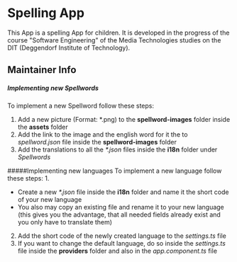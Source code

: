 Spelling App
============
This App is a spelling App for children.
It is developed in the progress of the 
course "Software Engineering" of the Media 
Technologies studies on the DIT (Deggendorf 
Institute of Technology).

Maintainer Info
---------------
##### Implementing new Spellwords
To implement a new Spellword follow these steps:
1.  Add a new picture (Format: *.png) to the
    **spellword-images** folder inside the 
    **assets** folder
2.  Add the link to the image and the english word 
    for it the to *spellword.json* file inside the 
    **spellword-images** folder
3.  Add the translations to all the *\*.json* files 
    inside the **i18n** folder under *Spellwords*

#####Implementing new languages
To implement a new language follow these steps:
1.  
   - Create a new *\*.json* file inside the
      **i18n** folder and name it the short code of 
      your new language
   - You also may copy an existing file
      and rename it to your new language (this
      gives you the advantage, that all needed 
      fields already exist and you only have to 
      translate them)
2.  Add the short code of the newly created 
    language to the *settings.ts* file
3.  If you want to change the default language, 
    do so inside the *settings.ts* file inside the
    **providers** folder and also in the
    *app.component.ts* file
